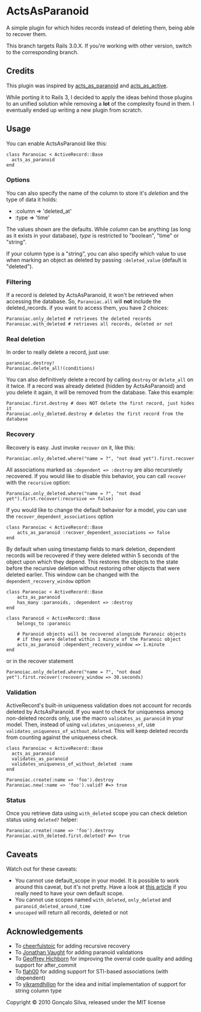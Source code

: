 # ActsAsParanoid

A simple plugin for which hides records instead of deleting them, being able to recover them.

This branch targets Rails 3.0.X. If you're working with other version, switch to the corresponding branch.

## Credits

This plugin was inspired by [acts_as_paranoid](http://github.com/technoweenie/acts_as_paranoid) and [acts_as_active](http://github.com/fernandoluizao/acts_as_active).

While porting it to Rails 3, I decided to apply the ideas behind those plugins to an unified solution while removing a **lot** of the complexity found in them. I eventually ended up writing a new plugin from scratch.

## Usage

You can enable ActsAsParanoid like this:

    class Paranoiac < ActiveRecord::Base
      acts_as_paranoid
    end

### Options

You can also specify the name of the column to store it's *deletion* and the type of data it holds:

-   :column => 'deleted_at'
-   :type => 'time'

The values shown are the defaults. While *column* can be anything (as long as it exists in your database), *type* is restricted to "boolean", "time" or "string".

If your column type is a "string", you can also specify which value to use when marking an object as deleted by passing `:deleted_value` (default is "deleted").

### Filtering

If a record is deleted by ActsAsParanoid, it won't be retrieved when accessing the database. So, `Paranoiac.all` will **not** include the deleted_records. if you want to access them, you have 2 choices:

    Paranoiac.only_deleted # retrieves the deleted records
    Paranoiac.with_deleted # retrieves all records, deleted or not

### Real deletion

In order to really delete a record, just use:

    paranoiac.destroy!
    Paranoiac.delete_all!(conditions)

You can also definitively delete a record by calling `destroy` or `delete_all` on it twice. If a record was already deleted (hidden by ActsAsParanoid) and you delete it again, it will be removed from the database. Take this example:

    Paranoiac.first.destroy # does NOT delete the first record, just hides it
    Paranoiac.only_deleted.destroy # deletes the first record from the database

### Recovery

Recovery is easy. Just invoke `recover` on it, like this:

    Paranoiac.only_deleted.where("name = ?", "not dead yet").first.recover
    
All associations marked as `:dependent => :destroy` are also recursively recovered. If you would like to disable this behavior, you can call `recover` with the `recursive` option:

    Paranoiac.only_deleted.where("name = ?", "not dead yet").first.recover(:recursive => false)

If you would like to change the default behavior for a model, you can use the `recover_dependent_associations` option

    class Paranoiac < ActiveRecord::Base
        acts_as_paranoid :recover_dependent_associations => false
    end

By default when using timestamp fields to mark deletion, dependent records will be recovered if they were deleted within 5 seconds of the object upon which they depend.  This restores the objects to the state before the recursive deletion without restoring other objects that were deleted earlier.  This window can be changed with the `dependent_recovery_window` option

    class Paranoiac < ActiveRecord::Base
        acts_as_paranoid
        has_many :paranoids, :dependent => :destroy
    end

    class Paranoid < ActiveRecord::Base
        belongs_to :paranoic

        # Paranoid objects will be recovered alongside Paranoic objects 
        # if they were deleted within 1 minute of the Paranoic object
        acts_as_paranoid :dependent_recovery_window => 1.minute
    end

or in the recover statement

    Paranoiac.only_deleted.where("name = ?", "not dead yet").first.recover(:recovery_window => 30.seconds)

### Validation
ActiveRecord's built-in uniqueness validation does not account for records deleted by ActsAsParanoid. If you want to check for uniqueness among non-deleted records only, use the macro `validates_as_paranoid` in your model. Then, instead of using `validates_uniqueness_of`, use `validates_uniqueness_of_without_deleted`. This will keep deleted records from counting against the uniqueness check.

    class Paranoiac < ActiveRecord::Base
      acts_as_paranoid
      validates_as_paranoid
      validates_uniqueness_of_without_deleted :name
    end
  
    Paranoiac.create(:name => 'foo').destroy
    Paranoiac.new(:name => 'foo').valid? #=> true
    

### Status
Once you retrieve data using `with_deleted` scope you can check deletion status using `deleted?` helper:

    Paranoiac.create(:name => 'foo').destroy
    Paranoiac.with_deleted.first.deleted? #=> true

## Caveats

Watch out for these caveats:

-   You cannot use default\_scope in your model. It is possible to work around this caveat, but it's not pretty. Have a look at [this article](http://joshuaclayton.github.com/code/default_scope/activerecord/is_paranoid/multiple-default-scopes.html) if you really need to have your own default scope.
-   You cannot use scopes named `with_deleted`, `only_deleted` and `paranoid_deleted_around_time`
-   `unscoped` will return all records, deleted or not

## Acknowledgements

* To [cheerfulstoic](https://github.com/cheerfulstoic) for adding recursive recovery
* To [Jonathan Vaught](https://github.com/gravelpup) for adding paranoid validations
* To [Geoffrey Hichborn](https://github.com/phene) for improving the overral code quality and adding support for after_commit
* To [flah00](https://github.com/flah00) for adding support for STI-based associations (with :dependent)
* To [vikramdhillon](https://github.com/vikramdhillon) for the idea and
  initial implementation of support for string column type

Copyright © 2010 Gonçalo Silva, released under the MIT license
